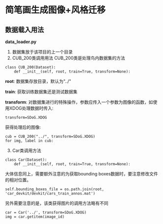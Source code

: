 # 简笔画生成图像+风格迁移
## 数据载入用法
**data_loader.py**
1. 数据集放于该项目的上一个目录
2. CUB_200类调用用法
CUB_200类是处理鸟内数据集的方法
~~~
class CUB_200(Dataset):
    def __init__(self, root, train=True, transform=None):
~~~
**root**: 数据集存放目录，默认为"../"

**train**: 获取训练数据集还是测试数据集

**transform**: 对数据集进行的特殊操作，参数应传入一个参数为图像的函数，如使用XDOG处理数据时传入:
~~~
transform=SDoG.XDOG
~~~
获得处理后的图像:
~~~
cub = CUB_200("../", transform=SDoG.XDOG)
for img, label in cub:
~~~
3. Car类调用方法
~~~
class Car(Dataset):
    def __init__(self, root, train=True, transform=None):
~~~
大体信息同上，需要额外注意的为获取bounding boxes数据时，要注意修改文件的相对位置。
~~~~
self.bounding_boxes_file = os.path.join(root, 'car_devkit/devkit/cars_train_annos.mat')
~~~~
另外需要注意的是，该类获得图片的调用方法略有不同
~~~~
car = Car('../', transform=SDoG.XDOG)
img = car.getitem(image_id)
~~~~